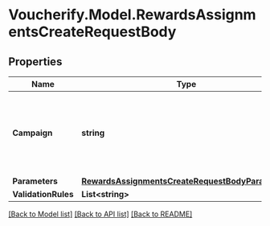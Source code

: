 # Voucherify.Model.RewardsAssignmentsCreateRequestBody

## Properties

Name | Type | Description | Notes
------------ | ------------- | ------------- | -------------
**Campaign** | **string** | The campaign ID of the campaign to which the reward is to be assigned. | [optional] 
**Parameters** | [**RewardsAssignmentsCreateRequestBodyParameters**](RewardsAssignmentsCreateRequestBodyParameters.md) |  | [optional] 
**ValidationRules** | **List&lt;string&gt;** |  | [optional] 

[[Back to Model list]](../../README.md#documentation-for-models) [[Back to API list]](../../README.md#documentation-for-api-endpoints) [[Back to README]](../../README.md)

